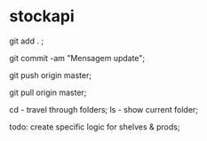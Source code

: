 # stockapi


git add . ;

git commit -am "Mensagem update";

git push origin master;

git pull origin master;

cd - travel through folders;
ls - show current folder;


todo: create specific logic for shelves & prods;
